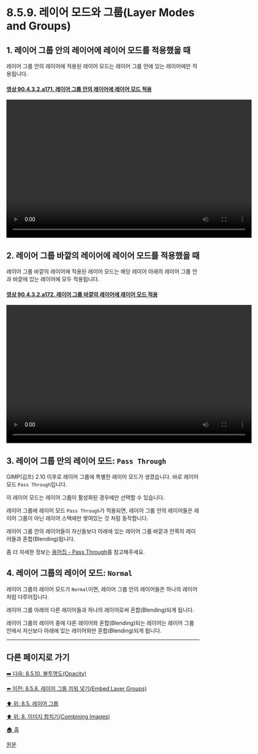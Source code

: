 # 8.5.9. 레이어 모드와 그룹(Layer Modes and Groups)

## 1. 레이어 그룹 안의 레이어에 레이어 모드를 적용했을 때
레이어 그룹 안의 레이어에 적용된 레이어 모드는 레이어 그룹 안에 있는 레이어에만 적용됩니다.

<a id="90-04-03-02-a171"></a>

#### [영상 90.4.3.2.a171. 레이어 그룹 안의 레이어에 레이어 모드 적용](./90-04-0003-002-layer_group.md#90-04-03-02-a171)
<video controls="controls" width="640" height="360" src="https://github.com/wonder13662/gimp/assets/15767104/64014aa2-f75b-4ee4-afc6-5228029613c4"></video>

## 2. 레이어 그룹 바깥의 레이어에 레이어 모드를 적용했을 때
레이어 그룹 바깥의 레이어에 적용된 레이어 모드는 해당 레이어 아래의 레이어 그룹 안과 바깥에 있는 레이어에 모두 적용됩니다.

<a id="90-04-03-02-a172"></a>

#### [영상 90.4.3.2.a172. 레이어 그룹 바깥의 레이어에 레이어 모드 적용](./90-04-0003-002-layer_group.md#90-04-03-02-a172)
<video controls="controls" width="640" height="360" src="https://github.com/wonder13662/gimp/assets/15767104/af44a9be-d32d-4723-b326-f5aaa8cb7d11"></video>

## 3. 레이어 그룹 만의 레이어 모드: `Pass Through`
GIMP(김프) 2.10 이후로 레이어 그룹에 특별한 레이어 모드가 생겼습니다. 바로 레이어 모드 `Pass Through`입니다.

이 레이어 모드는 레이어 그룹이 활성화된 경우에만 선택할 수 있습니다.

레이어 그룹에 레이어 모드 `Pass Through`가 적용되면, 레이어 그룹 안의 레이어들은 레이어 그룹이 아닌 레이어 스택에만 쌓여있는 것 처럼 동작합니다.

레이어 그룹 안의 레이어들이 자신들보다 아래에 있는 레이어 그룹 바깥과 안쪽의 레이어들과 혼합(Blending)됩니다.

좀 더 자세한 정보는 [용어집 - Pass Through](./19-glossaryx-pass_through.md)를 참고해주세요.

## 4. 레이어 그룹의 레이어 모드: `Normal`
레이어 그룹의 레이어 모드가 `Normal`이면, 레이어 그룹 안의 레이어들은 하나의 레이어처럼 다루어집니다.

레이어 그룹 아래의 다른 레이어들과 하나의 레이어로써 혼합(Blending)되게 됩니다.

레이어 그룹의 레이어 중에 다른 레이어와 혼합(Blending)되는 레이어는 레이어 그룹 안에서 자신보다 아래에 있는 레이어와만 혼합(Blending)되게 됩니다.

***

## 다른 페이지로 가기
[➡️ 다음: 8.5.10. 불투명도(Opacity)](./08-05-10-opacity.md)

[⬅️ 이전: 8.5.8. 레이어 그룹 끼워 넣기(Embed Layer Groups)](./08-05-08-embed_layer_groups.md)

[⬆️ 위: 8.5. 레이어 그룹](./08-05-00-layer-groups.md)

[⬆️ 위: 8. 이미지 합치기(Combining Images)](./08-00-combining-images.md)

[🏠 홈](./00-home.md)

[원문](https://docs.gimp.org/2.10/ko/gimp-layer-groups.html)
